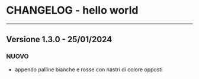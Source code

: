 # CHANGELOG - hello world

-----------------------------------------------------------------------------------
Versione 1.3.0 - 25/01/2024
-----------------------------------------------------------------------------------
### NUOVO
- appendo palline bianche e rosse con nastri di colore opposti